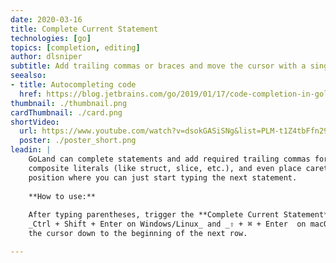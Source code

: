 ```yaml
---
date: 2020-03-16
title: Complete Current Statement
technologies: [go]
topics: [completion, editing]
author: dlsniper
subtitle: Add trailing commas or braces and move the cursor with a single keystroke
seealso:
- title: Autocompleting code
  href: https://blog.jetbrains.com/go/2019/01/17/code-completion-in-goland/
thumbnail: ./thumbnail.png
cardThumbnail: ./card.png
shortVideo:		
  url: https://www.youtube.com/watch?v=dsokGASiSNg&list=PLM-t1Z4tbFfn291KlSOQE_ulCAyzXO3uA		
  poster: ./poster_short.png
leadin: |
    GoLand can complete statements and add required trailing commas for any
    composite literals (like struct, slice, etc.), and even place caret in a
    position where you can just start typing the next statement.
  
    **How to use:**
  
    After typing parentheses, trigger the **Complete Current Statement** action,
    _Ctrl + Shift + Enter on Windows/Linux_ and _⇧ + ⌘ + Enter  on macOS_, to add curly braces and move
    the cursor down to the beginning of the next row.

---
```

